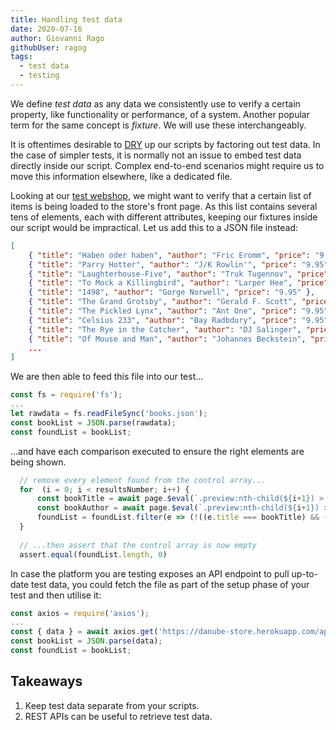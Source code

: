 ```yaml
---
title: Handling test data
date: 2020-07-16
author: Giovanni Rago
githubUser: ragog
tags: 
  - test data
  - testing
---
```


We define _test data_ as any data we consistently use to verify a certain property, like functionality or performance, of a system. Another popular term for the same concept is _fixture_. We will use these interchangeably.

It is oftentimes desirable to [DRY](https://en.wikipedia.org/wiki/Don%27t_repeat_yourself) up our scripts by factoring out test data. In the case of simpler tests, it is normally not an issue to embed test data directly inside our script. Complex end-to-end scenarios might require us to move this information elsewhere, like a dedicated file.

Looking at our [test webshop](https://danube-store.herokuapp.com/), we might want to verify that a certain list of items is being loaded to the store's front page. As this list contains several tens of elements, each with different attributes, keeping our fixtures inside our script would be impractical. Let us add this to a JSON file instead:

```json
[
    { "title": "Haben oder haben", "author": "Fric Eromm", "price": "9.95" },
    { "title": "Parry Hotter", "author": "J/K Rowlin'", "price": "9.95" },
    { "title": "Laughterhouse-Five", "author": "Truk Tugennov", "price": "9.95" },
    { "title": "To Mock a Killingbird", "author": "Larper Hee", "price": "9.95" },
    { "title": "1498", "author": "Gorge Norwell", "price": "9.95" },
    { "title": "The Grand Grotsby", "author": "Gerald F. Scott", "price": "9.95" },
    { "title": "The Pickled Lynx", "author": "Ant One", "price": "9.95" },
    { "title": "Celsius 233", "author": "Bay Radbdury", "price": "9.95" },
    { "title": "The Rye in the Catcher", "author": "DJ Salinger", "price": "9.95" },
    { "title": "Of Mouse and Man", "author": "Johannes Beckstein", "price": "9.95" },
    ...
]
```

We are then able to feed this file into our test...

```js
const fs = require('fs');
...
let rawdata = fs.readFileSync('books.json');
const bookList = JSON.parse(rawdata);
const foundList = bookList;
```

...and have each comparison executed to ensure the right elements are being shown.

```js
  // remove every element found from the control array...
  for  (i = 0; i < resultsNumber; i++) {
      const bookTitle = await page.$eval(`.preview:nth-child(${i+1}) > .preview-title`, e => e.innerText)
      const bookAuthor = await page.$eval(`.preview:nth-child(${i+1}) > .preview-author`, e => e.innerText)
      foundList = foundList.filter(e => (!((e.title === bookTitle) && (e.author === bookAuthor))))
  }
  
  // ...then assert that the control array is now empty
  assert.equal(foundList.length, 0)
```

In case the platform you are testing exposes an API endpoint to pull up-to-date test data, you could fetch the file as part of the setup phase of your test and then utilise it:

```js
const axios = require('axios');
...
const { data } = await axios.get('https://danube-store.herokuapp.com/api/books');
const bookList = JSON.parse(data);
const foundList = bookList;
```

## Takeaways

1. Keep test data separate from your scripts.
2. REST APIs can be useful to retrieve test data.
